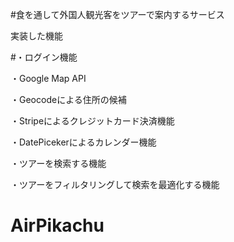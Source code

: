 #食を通して外国人観光客をツアーで案内するサービス

実装した機能


#・ログイン機能

・Google Map API

・Geocodeによる住所の候補


・Stripeによるクレジットカード決済機能


・DatePicekerによるカレンダー機能


・ツアーを検索する機能


・ツアーをフィルタリングして検索を最適化する機能

# AirPikachu
